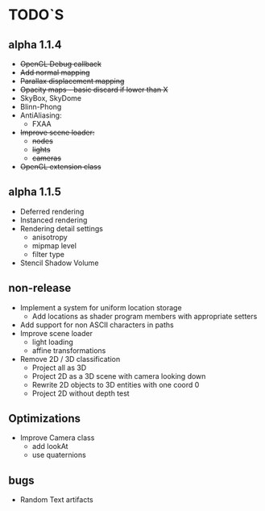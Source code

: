 # TODO`S

## alpha 1.1.4
* ~~OpenGL Debug callback~~
* ~~Add normal mapping~~
* ~~Parallax displacement mapping~~
* ~~Opacity maps - basic discard if lower than X~~
* SkyBox, SkyDome
* Blinn-Phong
* AntiAliasing:
  * FXAA
* ~~Improve scene loader:~~
  * ~~nodes~~
  * ~~lights~~
  * ~~cameras~~
* ~~OpenGL extension class~~

## alpha 1.1.5
* Deferred rendering
* Instanced rendering
* Rendering detail settings
  * anisotropy
  * mipmap level
  * filter type
* Stencil Shadow Volume

## non-release
* Implement a system for uniform location storage  
  * Add locations as shader program members with appropriate setters
* Add support for non ASCII characters in paths
* Improve scene loader
  * light loading
  * affine transformations
* Remove 2D / 3D classification
  * Project all as 3D
  * Project 2D as a 3D scene with camera looking down
  * Rewrite 2D objects to 3D entities with one coord 0
  * Project 2D without depth test

## Optimizations
* Improve Camera class
  * add lookAt
  * use quaternions

## bugs
* Random Text artifacts
